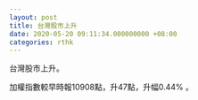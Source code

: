 ```yaml
---
layout: post
title: 台灣股市上升
date: 2020-05-20 09:11:34.000000000 +08:00
categories: rthk
---
```


台灣股市上升。

加權指數較早時報10908點，升47點，升幅0.44% 。
